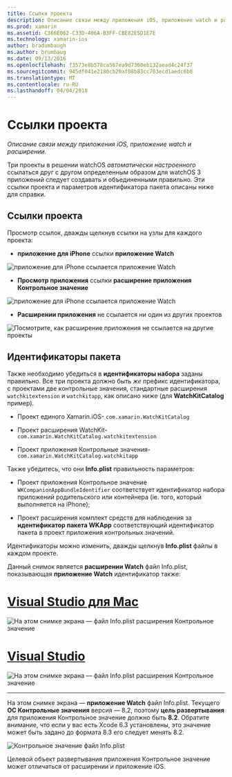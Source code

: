 ```yaml
---
title: Ссылки проекта
description: Описание связи между приложения iOS, приложение watch и расширении.
ms.prod: xamarin
ms.assetid: C366E062-C33D-406A-B3FF-CBE82E5D1E7E
ms.technology: xamarin-ios
author: bradumbaugh
ms.author: brumbaug
ms.date: 09/13/2016
ms.openlocfilehash: f3573e8b578ca567ea9d7360eb132aead4c24f37
ms.sourcegitcommit: 945df041e2180cb20af08b83cc703ecd1aedc6b0
ms.translationtype: MT
ms.contentlocale: ru-RU
ms.lasthandoff: 04/04/2018
---
```

# <a name="project-references"></a>Ссылки проекта

_Описание связи между приложения iOS, приложение watch и расширении._

Три проекты в решении watchOS *автоматически настроенного* ссылаться друг с другом определенным образом для watchOS 3 приложений следует создавать и объединенными правильно. Эти ссылки проекта и параметров идентификатора пакета описаны ниже для справки.

## <a name="project-references"></a>Ссылки проекта

Просмотр ссылок, дважды щелкнув ссылки на узлы для каждого проекта:

- **приложение для iPhone** ссылки **приложение Watch**

![](project-references-images/catalog-reference1.png "приложение для iPhone ссылается приложение Watch")

- **Просмотр приложения** ссылки **расширение приложения Контрольное значение**

![](project-references-images/catalog-reference2.png "приложение для iPhone ссылается приложение Watch")


 - **Расширении приложения** не ссылается ни один из других проектов

![](project-references-images/catalog-reference3.png "Посмотрите, как расширение приложения не ссылается на другие проекты")



## <a name="bundle-identifiers"></a>Идентификаторы пакета

Также необходимо убедиться в **идентификаторы набора** заданы правильно.
Все три проекта должно быть *же* префикс идентификатора, с проектами две контрольные значения, стандартные расширения `watchkitextension` и `watchkitapp`, как описано ниже (для **WatchKitCatalog** пример).

 - Проект единого Xamarin.iOS- `com.xamarin.WatchKitCatalog`

 - Проект расширения WatchKit- `com.xamarin.WatchKitCatalog.watchkitextension`

 - Проект приложения Контрольные значения- `com.xamarin.WatchKitCatalog.watchkitapp`

Также убедитесь, что они **Info.plist** правильность параметров:

 - Проект приложения Контрольное значение `WKCompanionAppBundleIdentifier` соответствует идентификатор набора приложений родительского или контейнера (ie. того, который выполняется на iPhone);

 - Проект расширения комплект средств для наблюдения за **идентификатор пакета WKApp** соответствующий идентификатор пакета в проект приложения контрольных значений.

Идентификаторы можно изменить, дважды щелкнув **Info.plist** файлы в каждом проекте.

Данный снимок является **расширении Watch** файл Info.plist, показывающая **приложение Watch** идентификатор также:

# <a name="visual-studio-for-mactabvsmac"></a>[Visual Studio для Mac](#tab/vsmac)
    
![](project-references-images/infoplist-extension.png "На этом снимке экрана — файл Info.plist расширения Контрольное значение")

# <a name="visual-studiotabvswin"></a>[Visual Studio](#tab/vswin)
    
![](project-references-images/infoplist-extension-vs.png "На этом снимке экрана — файл Info.plist расширения Контрольное значение")

-----

На этом снимке экрана — **приложение Watch** файл Info.plist.
Текущего **ОС Контрольные значения** версия — 8.2, поэтому **цель развертывания** для приложения Контрольное значение должно быть **8.2**. Обратите внимание, что если у вас есть Xcode 6.3 установлены, это значение может быть задано до формата 8.3 его следует менять 8.2.

![](project-references-images/infoplist-watchapp.png "Контрольное значение файл Info.plist")

Целевой объект развертывания приложения Контрольное значение может отличаться от расширении и приложение iOS.

